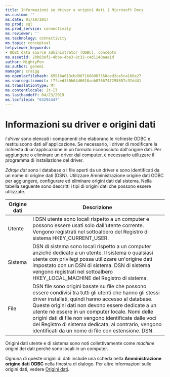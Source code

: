 ```yaml
---
title: Informazioni su driver e origini dati | Microsoft Docs
ms.custom: ''
ms.date: 01/19/2017
ms.prod: sql
ms.prod_service: connectivity
ms.reviewer: ''
ms.technology: connectivity
ms.topic: conceptual
helpviewer_keywords:
- ODBC data source administrator [ODBC], concepts
ms.assetid: 2bb83ef1-4bbe-4be3-8c32-c4d1140aae1d
author: MightyPen
ms.author: genemi
manager: craigg
ms.openlocfilehash: 69516a613cbd9071686067350ced2ce5ca166a27
ms.sourcegitcommit: f7fced330b64d6616aeb8766747295807c92dd41
ms.translationtype: MT
ms.contentlocale: it-IT
ms.lasthandoff: 04/23/2019
ms.locfileid: "63294447"
---
```

# <a name="about-drivers-and-data-sources"></a>Informazioni su driver e origini dati
*I driver* sono elencati i componenti che elaborano le richieste ODBC e restituiscono dati all'applicazione. Se necessario, i driver di modificare la richiesta di un'applicazione in un formato riconosciuto dall'origine dati. Per aggiungere o eliminare un driver dal computer, è necessario utilizzare il programma di installazione del driver.  
  
 *Zdroje dat* sono i database o i file aperti da un driver e sono identificati da un nome di origine dati (DSN). Utilizzare Amministrazione origine dati ODBC per aggiungere, configurare ed eliminare origini dati dal sistema. Nella tabella seguente sono descritti i tipi di origini dati che possono essere utilizzate.  
  
|Origine dati|Descrizione|  
|-----------------|-----------------|  
|Utente|I DSN utente sono locali rispetto a un computer e possono essere usati solo dall'utente corrente. Vengono registrati nel sottoalbero del Registro di sistema HKEY_CURRENT_USER.|  
|Sistema|DSN di sistema sono locali rispetto a un computer anziché dedicato a un utente. Il sistema o qualsiasi utente con privilegi possa utilizzare un'origine dati impostato con un DSN di sistema. DSN di sistema vengono registrati nel sottoalbero HKEY_LOCAL_MACHINE del Registro di sistema.|  
|File|DSN file sono origini basate su file che possono essere condivisi tra tutti gli utenti che hanno gli stessi driver installati, quindi hanno accesso al database. Queste origini dati non devono essere dedicate a un utente né essere in un computer locale. Nomi delle origini dati di file non vengono identificate dalle voci del Registro di sistema dedicata; al contrario, vengono identificati da un nome di file con estensione. DSN.|  
  
 Origini dati utente e di sistema sono noti collettivamente come *machine* origini dei dati perché sono locali in un computer.  
  
 Ognuna di queste origini di dati include una scheda nella **Amministrazione origine dati ODBC** nella finestra di dialogo. Per altre informazioni sulle origini dati, vedere [Origini dati](../../odbc/reference/data-sources.md).
